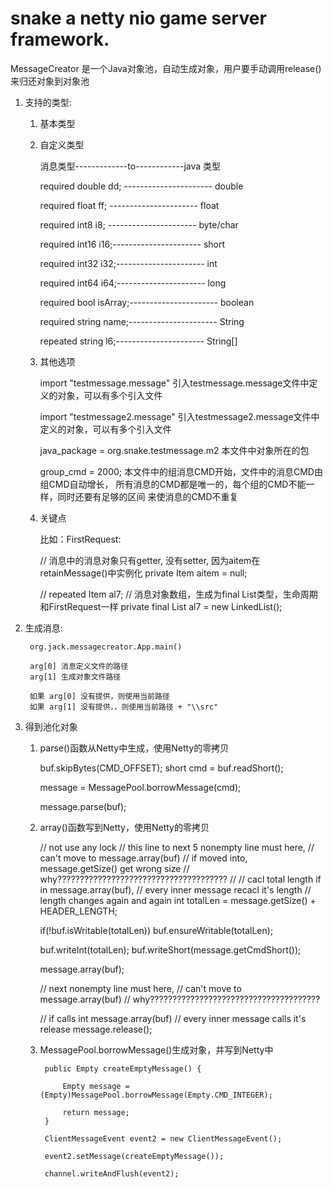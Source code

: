 # snake a netty nio game server framework.

MessageCreator 是一个Java对象池，自动生成对象，用户要手动调用release()来归还对象到对象池


1. 支持的类型: 
	
	1. 基本类型
	2. 自定义类型

		消息类型-------------to------------java 类型


		required double 	dd;    ---------------------- double
		
		required float 	ff;	----------------------        float
		
		required int8 	i8;	----------------------        byte/char
		
		required int16 	i16;----------------------        short
		
		required int32 	i32;----------------------        int
		
		required int64 	i64;----------------------        long
		
		required bool 	isArray;----------------------    boolean
		
		required string 	name;----------------------   String
		
		repeated string 	l6;----------------------     String[]
	
	
	3. 其他选项
	
		import "testmessage.message"					引入testmessage.message文件中定义的对象，可以有多个引入文件
		
		import "testmessage2.message"					引入testmessage2.message文件中定义的对象，可以有多个引入文件
		
		java_package = org.snake.testmessage.m2			本文件中对象所在的包
		
		group_cmd = 2000;								本文件中的组消息CMD开始，文件中的消息CMD由组CMD自动增长，
														所有消息的CMD都是唯一的，每个组的CMD不能一样，同时还要有足够的区间
														来使消息的CMD不重复
		
	4. 关键点
	
		比如：FirstRequest:
		
		// 消息中的消息对象只有getter, 没有setter, 因为aitem在retainMessage()中实例化
		private Item aitem = null; 
		
		// 		repeated Item 	al7;
		// 消息对象数组，生成为final List<Item>类型，生命周期和FirstRequest一样
		private final List<Item> al7 = new LinkedList<Item>();
		
		
2. 生成消息:

		org.jack.messagecreator.App.main()
		
		arg[0] 消息定义文件的路径
		arg[1] 生成对象文件路径 
		
		如果 arg[0] 没有提供，则使用当前路径 
		如果 arg[1] 没有提供，，则使用当前路径 + "\\src"
		
3. 得到池化对象

	1. parse()函数从Netty中生成，使用Netty的零拷贝

		buf.skipBytes(CMD_OFFSET);
		short cmd = buf.readShort();

		message = MessagePool.borrowMessage(cmd);
		
		message.parse(buf);
		
	2. array()函数写到Netty，使用Netty的零拷贝
	
		// not use any lock
		// this line to next 5 nonempty line must here, 
		// can't move to message.array(buf)
		// if moved into, message.getSize() get wrong size
		// why??????????????????????????????????????
		// 
		// cacl total length if in message.array(buf), 
		// every inner message recacl it's length
		// length changes again and again
		int totalLen = message.getSize() + HEADER_LENGTH;
		
		if(!buf.isWritable(totalLen))
			buf.ensureWritable(totalLen);
		
		buf.writeInt(totalLen);
		buf.writeShort(message.getCmdShort());
		
		message.array(buf);

		// next nonempty line must here, 
		// can't move to message.array(buf)
		// why??????????????????????????????????????
		
		// if calls int message.array(buf)
		// every inner message calls it's release
		message.release();
		
		
	3. MessagePool.borrowMessage()生成对象，并写到Netty中
	
	
		    public Empty createEmptyMessage() {
    	
				Empty message = (Empty)MessagePool.borrowMessage(Empty.CMD_INTEGER);
				
				return message;
			}
	
		    ClientMessageEvent event2 = new ClientMessageEvent();
	    	
	    	event2.setMessage(createEmptyMessage());
	    	
	    	channel.writeAndFlush(event2);